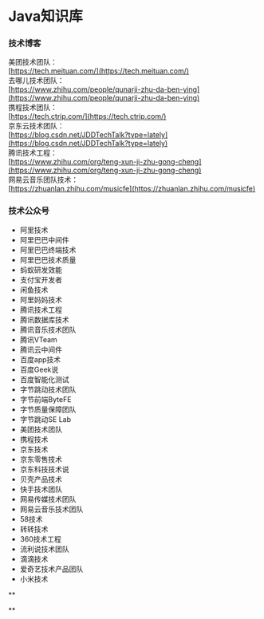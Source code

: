 # Java知识库
### 技术博客  
美团技术团队：  
[https://tech.meituan.com/](https://tech.meituan.com/)  
去哪儿技术团队：  
[https://www.zhihu.com/people/qunarji-zhu-da-ben-ying](https://www.zhihu.com/people/qunarji-zhu-da-ben-ying)  
携程技术团队：  
[https://tech.ctrip.com/](https://tech.ctrip.com/)  
京东云技术团队：  
[https://blog.csdn.net/JDDTechTalk?type=lately](https://blog.csdn.net/JDDTechTalk?type=lately)  
腾讯技术工程：  
[https://www.zhihu.com/org/teng-xun-ji-zhu-gong-cheng](https://www.zhihu.com/org/teng-xun-ji-zhu-gong-cheng)  
网易云音乐团队技术：  
[https://zhuanlan.zhihu.com/musicfe](https://zhuanlan.zhihu.com/musicfe)  
### 技术公众号  

- 阿里技术  
- 阿里巴巴中间件  
- 阿里巴巴终端技术  
- 阿里巴巴技术质量  
- 蚂蚁研发效能  
- 支付宝开发者  
- 闲鱼技术  
- 阿里妈妈技术  
- 腾讯技术工程  
- 腾讯数据库技术  
- 腾讯音乐技术团队  
- 腾讯VTeam  
- 腾讯云中间件  
- 百度app技术  
- 百度Geek说  
- 百度智能化测试  
- 字节跳动技术团队  
- 字节前端ByteFE  
- 字节质量保障团队  
- 字节跳动SE Lab  
- 美团技术团队  
- 携程技术  
- 京东技术  
- 京东零售技术  
- 京东科技技术说  
- 贝壳产品技术  
- 快手技术团队  
- 网易传媒技术团队  
- 网易云音乐技术团队  
- 58技术  
- 转转技术
- 360技术工程  
- 流利说技术团队  
- 滴滴技术  
- 爱奇艺技术产品团队  
- 小米技术  




**

**

